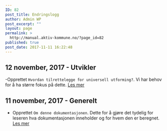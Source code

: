 ```yaml
---
ID: 82
post_title: Endringslogg
author: Admin WP
post_excerpt: ""
layout: page
permalink: >
  http://manual.aktiv-kommune.no/?page_id=82
published: true
post_date: 2017-11-11 16:22:48
---
```

## 12 november, 2017 - Utvikler
-Opprettet `Hvordan tilrettelegge for universell utforming?`. Vi har behov for å ha større fokus på dette. [Les mer](http://manual.aktiv-kommune.no/?p=247)

## 11 november, 2017 - Generelt
- Opprettet `Om denne dokumentasjonen`. Dette for å gjøre det tydelig for leseren hva dokumentasjonen inneholder og for hvem den er beregnet. [Les mer](http://manual.aktiv-kommune.no/?page_id=37)
